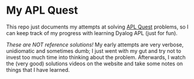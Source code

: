 # My APL Quest

This repo just documents my attempts at solving [APL Quest](https://apl.quest/) problems, so I can keep track of my progress with learning Dyalog APL (just for fun).

*These are NOT reference solutions!* My early attempts are very verbose, unidiomatic and sometimes dumb; I just went with my gut and try not to invest too much time into thinking about the problem. Afterwards, I watch the (very good) solutions videos on the website and take some notes on things that I have learned.
